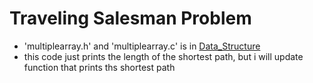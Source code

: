 # Traveling Salesman Problem

* 'multiplearray.h' and 'multiplearray.c' is in [Data_Structure](https://github.com/RPF511/Data_Structure)
* this code just prints the length of the shortest path, but i will update function that prints ths shortest path
